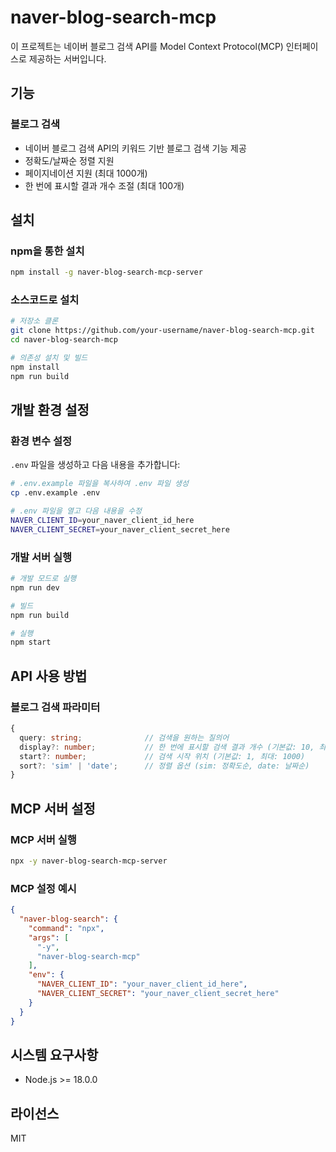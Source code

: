 # naver-blog-search-mcp

이 프로젝트는 네이버 블로그 검색 API를 Model Context Protocol(MCP) 인터페이스로 제공하는 서버입니다.

## 기능

### 블로그 검색

* 네이버 블로그 검색 API의 키워드 기반 블로그 검색 기능 제공
* 정확도/날짜순 정렬 지원
* 페이지네이션 지원 (최대 1000개)
* 한 번에 표시할 결과 개수 조절 (최대 100개)

## 설치

### npm을 통한 설치

```bash
npm install -g naver-blog-search-mcp-server
```

### 소스코드로 설치

```bash
# 저장소 클론
git clone https://github.com/your-username/naver-blog-search-mcp.git
cd naver-blog-search-mcp

# 의존성 설치 및 빌드
npm install
npm run build
```

## 개발 환경 설정

### 환경 변수 설정

`.env` 파일을 생성하고 다음 내용을 추가합니다:

```bash
# .env.example 파일을 복사하여 .env 파일 생성
cp .env.example .env

# .env 파일을 열고 다음 내용을 수정
NAVER_CLIENT_ID=your_naver_client_id_here
NAVER_CLIENT_SECRET=your_naver_client_secret_here
```

### 개발 서버 실행

```bash
# 개발 모드로 실행
npm run dev

# 빌드
npm run build

# 실행
npm start
```

## API 사용 방법

### 블로그 검색 파라미터

```typescript
{
  query: string;              // 검색을 원하는 질의어
  display?: number;           // 한 번에 표시할 검색 결과 개수 (기본값: 10, 최대: 100)
  start?: number;             // 검색 시작 위치 (기본값: 1, 최대: 1000)
  sort?: 'sim' | 'date';      // 정렬 옵션 (sim: 정확도순, date: 날짜순)
}
```

## MCP 서버 설정

### MCP 서버 실행

```bash
npx -y naver-blog-search-mcp-server
```

### MCP 설정 예시

```json
{
  "naver-blog-search": {
    "command": "npx",
    "args": [
      "-y",
      "naver-blog-search-mcp"
    ],
    "env": {
      "NAVER_CLIENT_ID": "your_naver_client_id_here",
      "NAVER_CLIENT_SECRET": "your_naver_client_secret_here"
    }
  }
}
```

## 시스템 요구사항

* Node.js >= 18.0.0

## 라이선스

MIT
